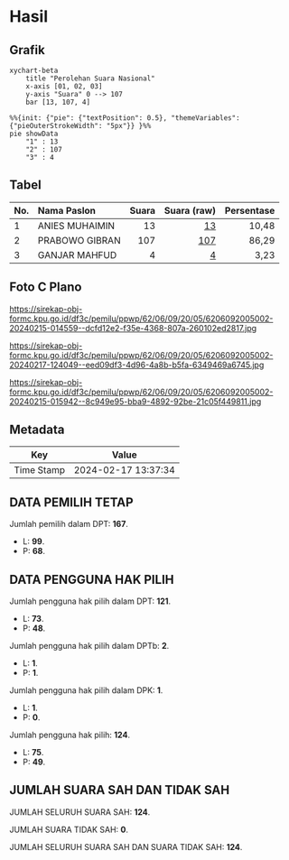 # Hasil

## Grafik

```mermaid
xychart-beta
    title "Perolehan Suara Nasional"
    x-axis [01, 02, 03]
    y-axis "Suara" 0 --> 107
    bar [13, 107, 4]
```

```mermaid
%%{init: {"pie": {"textPosition": 0.5}, "themeVariables": {"pieOuterStrokeWidth": "5px"}} }%%
pie showData
    "1" : 13
    "2" : 107
    "3" : 4
```

## Tabel

| No. | Nama Paslon    | Suara | Suara (raw) | Persentase |
|:--- |:-------------- | -----:| -----------:| ----------:|
| 1   | ANIES MUHAIMIN | 13    | [13][p-1]   | 10,48      |
| 2   | PRABOWO GIBRAN | 107   | [107][p-2]  | 86,29      |
| 3   | GANJAR MAHFUD  | 4     | [4][p-3]    | 3,23       |


[p-1]: https://github.com/gigit-pemilu/pemilu-2024/blob/main/pilpres/hitung-suara/sub/62-kalimantan-tengah/sub/06-katingan/sub/09-mendawai/sub/2005-perigi/sub/002-tps/sub/paslon-1.txt
[p-2]: https://github.com/gigit-pemilu/pemilu-2024/blob/main/pilpres/hitung-suara/sub/62-kalimantan-tengah/sub/06-katingan/sub/09-mendawai/sub/2005-perigi/sub/002-tps/sub/paslon-2.txt
[p-3]: https://github.com/gigit-pemilu/pemilu-2024/blob/main/pilpres/hitung-suara/sub/62-kalimantan-tengah/sub/06-katingan/sub/09-mendawai/sub/2005-perigi/sub/002-tps/sub/paslon-3.txt

## Foto C Plano

https://sirekap-obj-formc.kpu.go.id/df3c/pemilu/ppwp/62/06/09/20/05/6206092005002-20240215-014559--dcfd12e2-f35e-4368-807a-260102ed2817.jpg

https://sirekap-obj-formc.kpu.go.id/df3c/pemilu/ppwp/62/06/09/20/05/6206092005002-20240217-124049--eed09df3-4d96-4a8b-b5fa-6349469a6745.jpg

https://sirekap-obj-formc.kpu.go.id/df3c/pemilu/ppwp/62/06/09/20/05/6206092005002-20240215-015942--8c949e95-bba9-4892-92be-21c05f449811.jpg


## Metadata

| Key        | Value               |
| ---------- | ------------------- |
| Time Stamp | 2024-02-17 13:37:34 |


## DATA PEMILIH TETAP

Jumlah pemilih dalam DPT: **167**.
 * L: **99**.
 * P: **68**.

## DATA PENGGUNA HAK PILIH

Jumlah pengguna hak pilih dalam DPT: **121**.
 * L: **73**.
 * P: **48**.

Jumlah pengguna hak pilih dalam DPTb: **2**.
 * L: **1**.
 * P: **1**.

Jumlah pengguna hak pilih dalam DPK: **1**.
 * L: **1**.
 * P: **0**.

Jumlah pengguna hak pilih: **124**.
 * L: **75**.
 * P: **49**.

## JUMLAH SUARA SAH DAN TIDAK SAH

JUMLAH SELURUH SUARA SAH: **124**.

JUMLAH SUARA TIDAK SAH: **0**.

JUMLAH SELURUH SUARA SAH DAN SUARA TIDAK SAH: **124**.


